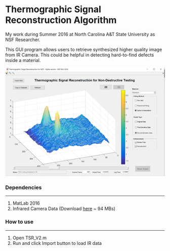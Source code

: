 # Thermographic Signal Reconstruction Algorithm
My work during Summer 2016 at North Carolina A&T State University as NSF Researcher.

This GUI program allows users to retrieve synthesized higher quality image from IR Camera. This could be helpful in detecting hard-to-find defects inside a material.

![alt text](https://raw.githubusercontent.com/dat-ai/tsr/master/docs/interface.JPG)


### Dependencies
----------------
1. MatLab 2016
2. Infrared Camera Data (Download [here](https://drive.google.com/open?id=0ByoFGh573uhzUUtCX1pJQnJtdDA) ~ 94 MBs)

### How to use
--------------

1. Open TSR_V2.m
2. Run and click Import button to load IR data

